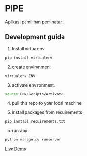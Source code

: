 # PIPE

Aplikasi pemilihan peminatan.

## Development guide

1. Install virtualenv

```bash
pip install virtualenv
```

2. create environment

```bash
virtualenv ENV
```

3. activate environment.

```bash
source ENV/Scripts/activate
```

4. pull this repo to your local machine

5. install packages from requirements

```bash
pip install requirements.txt
```

5. run app

```bash
python manage.py runserver
```

[Live Demo](https://pipe-v2.herokuapp.com/)
